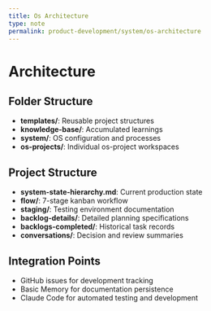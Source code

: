 ```yaml
---
title: Os Architecture
type: note
permalink: product-development/system/os-architecture
---
```


# Architecture

## Folder Structure
- **templates/**: Reusable project structures
- **knowledge-base/**: Accumulated learnings
- **system/**: OS configuration and processes
- **os-projects/**: Individual os-project workspaces

## Project Structure
- **system-state-hierarchy.md**: Current production state
- **flow/**: 7-stage kanban workflow
- **staging/**: Testing environment documentation
- **backlog-details/**: Detailed planning specifications
- **backlogs-completed/**: Historical task records
- **conversations/**: Decision and review summaries

## Integration Points
- GitHub issues for development tracking
- Basic Memory for documentation persistence
- Claude Code for automated testing and development